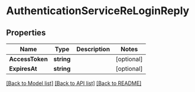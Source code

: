 # AuthenticationServiceReLoginReply

## Properties

Name | Type | Description | Notes
------------ | ------------- | ------------- | -------------
**AccessToken** | **string** |  | [optional] 
**ExpiresAt** | **string** |  | [optional] 

[[Back to Model list]](../README.md#documentation-for-models) [[Back to API list]](../README.md#documentation-for-api-endpoints) [[Back to README]](../README.md)


